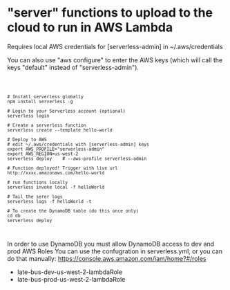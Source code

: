 "server" functions to upload to the cloud to run in AWS Lambda
====

Requires local AWS credentials for [serverless-admin] in ~/.aws/credentials

You can also use "aws configure" to enter the AWS keys (which will call the keys "default" instead of "serverless-admin").

<code>

    # Install serverless globally
    npm install serverless -g

    # Login to your Serverless account (optional)
    serverless login

    # Create a serverless function
    serverless create --template hello-world

    # Deploy to AWS
    # edit ~/.aws/credentials with [serverless-admin] keys
    export AWS_PROFILE="serverless-admin"
    export AWS_REGION=us-west-2
    serverless deploy    # --aws-profile serverless-admin

    # Function deployed! Trigger with live url
    http://xxxx.amazonaws.com/hello-world

    # run functions locally
    serverless invoke local -f helloWorld

    # Tail the serer logs
    serverless logs -f helloWorld -t

    # To create the DynamoDB table (do this once only)
    cd db
    serverless deploy
</code>

In order to use DynamoDB you must allow DynamoDB access to dev and prod AWS Roles
You can use the confugration in serverless.yml, or
you can do that manually: https://console.aws.amazon.com/iam/home?#/roles
* late-bus-dev-us-west-2-lambdaRole
* late-bus-prod-us-west-2-lambdaRole
